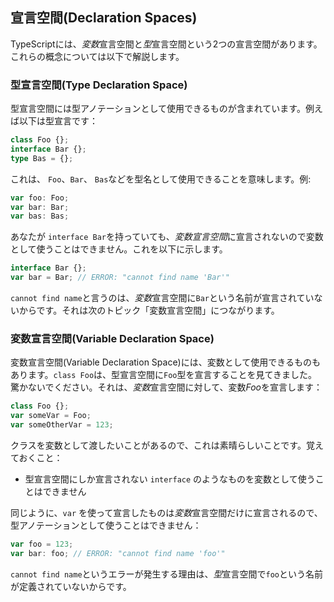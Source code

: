 ## 宣言空間(Declaration Spaces)

TypeScriptには、*変数*宣言空間と*型*宣言空間という2つの宣言空間があります。これらの概念については以下で解説します。

### 型宣言空間(Type Declaration Space)
型宣言空間には型アノテーションとして使用できるものが含まれています。例えば以下は型宣言です：

```ts
class Foo {};
interface Bar {};
type Bas = {};
```
これは、 `Foo`、`Bar`、 `Bas`などを型名として使用できることを意味します。例:

```ts
var foo: Foo;
var bar: Bar;
var bas: Bas;
```

あなたが `interface Bar`を持っていても、*変数宣言空間*に宣言されないので変数として使うことはできません。これを以下に示します。

```ts
interface Bar {};
var bar = Bar; // ERROR: "cannot find name 'Bar'"
```

`cannot find name`と言うのは、*変数*宣言空間に`Bar`という名前が宣言されていないからです。それは次のトピック「変数宣言空間」につながります。

### 変数宣言空間(Variable Declaration Space)
変数宣言空間(Variable Declaration Space)には、変数として使用できるものもあります。`class Foo`は、型宣言空間に`Foo`型を宣言することを見てきました。驚かないでください。それは、*変数*宣言空間に対して、変数*Foo*を宣言します：

```ts
class Foo {};
var someVar = Foo;
var someOtherVar = 123;
```
クラスを変数として渡したいことがあるので、これは素晴らしいことです。覚えておくこと：

* 型宣言空間にしか宣言されない `interface` のようなものを変数として使うことはできません

同じように、`var` を使って宣言したものは*変数*宣言空間だけに宣言されるので、型アノテーションとして使うことはできません：

```ts
var foo = 123;
var bar: foo; // ERROR: "cannot find name 'foo'"
```
`cannot find name`というエラーが発生する理由は、*型*宣言空間で`foo`という名前が定義されていないからです。
